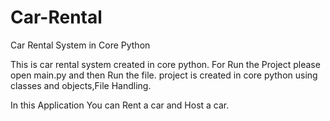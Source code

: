 # Car-Rental
Car Rental System in Core Python

This is car rental system created in core python. For Run the Project please open main.py and then  Run the file.
project is created in core python using classes and objects,File Handling.

In this Application You can Rent a car and Host a car.
